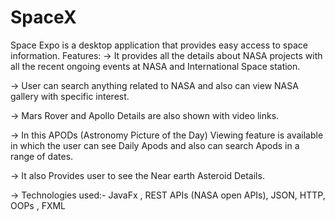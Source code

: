 # SpaceX
Space Expo is a desktop application that provides easy access to space information.
Features: 
-> It provides all the details about NASA projects with all the recent ongoing events at NASA and International Space station.

-> User can search anything related to NASA and also can view NASA gallery with specific interest.

-> Mars Rover and Apollo Details are also shown with video links.

-> In this APODs (Astronomy Picture of the Day) Viewing feature is available in which the user can see Daily Apods and also can 
   search Apods in a range of dates.

-> It also Provides user to see the Near earth Asteroid Details.

-> Technologies used:- JavaFx , REST APIs (NASA open APIs), JSON, HTTP, OOPs , FXML


